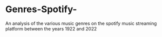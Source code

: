 # Genres-Spotify-
An analysis of the various music genres on the spotify music streaming platform between the years 1922 and 2022
